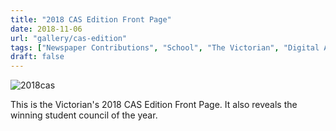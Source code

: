 ```yaml
---
title: "2018 CAS Edition Front Page"
date: 2018-11-06
url: "gallery/cas-edition"
tags: ["Newspaper Contributions", "School", "The Victorian", "Digital Art"]
draft: false
---
```


![2018cas](/images/post/2018cas.png)

This is the Victorian's 2018 CAS Edition Front Page. It also reveals the winning student council of the year.
